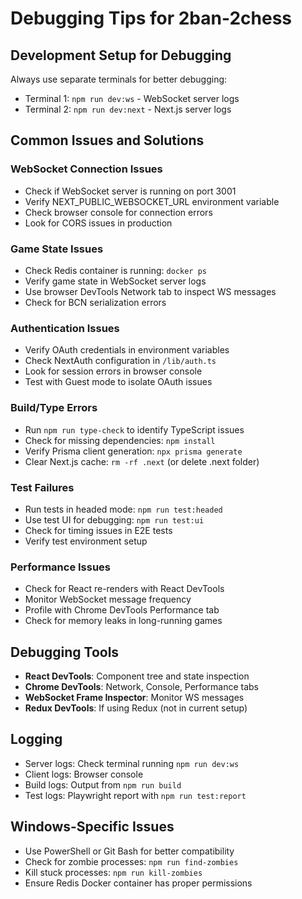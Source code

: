 # Debugging Tips for 2ban-2chess

## Development Setup for Debugging
Always use separate terminals for better debugging:
- Terminal 1: `npm run dev:ws` - WebSocket server logs
- Terminal 2: `npm run dev:next` - Next.js server logs

## Common Issues and Solutions

### WebSocket Connection Issues
- Check if WebSocket server is running on port 3001
- Verify NEXT_PUBLIC_WEBSOCKET_URL environment variable
- Check browser console for connection errors
- Look for CORS issues in production

### Game State Issues
- Check Redis container is running: `docker ps`
- Verify game state in WebSocket server logs
- Use browser DevTools Network tab to inspect WS messages
- Check for BCN serialization errors

### Authentication Issues
- Verify OAuth credentials in environment variables
- Check NextAuth configuration in `/lib/auth.ts`
- Look for session errors in browser console
- Test with Guest mode to isolate OAuth issues

### Build/Type Errors
- Run `npm run type-check` to identify TypeScript issues
- Check for missing dependencies: `npm install`
- Verify Prisma client generation: `npx prisma generate`
- Clear Next.js cache: `rm -rf .next` (or delete .next folder)

### Test Failures
- Run tests in headed mode: `npm run test:headed`
- Use test UI for debugging: `npm run test:ui`
- Check for timing issues in E2E tests
- Verify test environment setup

### Performance Issues
- Check for React re-renders with React DevTools
- Monitor WebSocket message frequency
- Profile with Chrome DevTools Performance tab
- Check for memory leaks in long-running games

## Debugging Tools
- **React DevTools**: Component tree and state inspection
- **Chrome DevTools**: Network, Console, Performance tabs
- **WebSocket Frame Inspector**: Monitor WS messages
- **Redux DevTools**: If using Redux (not in current setup)

## Logging
- Server logs: Check terminal running `npm run dev:ws`
- Client logs: Browser console
- Build logs: Output from `npm run build`
- Test logs: Playwright report with `npm run test:report`

## Windows-Specific Issues
- Use PowerShell or Git Bash for better compatibility
- Check for zombie processes: `npm run find-zombies`
- Kill stuck processes: `npm run kill-zombies`
- Ensure Redis Docker container has proper permissions
